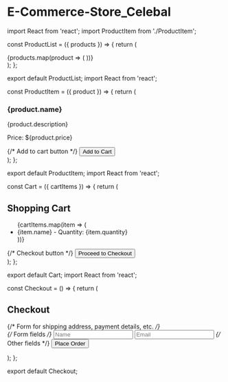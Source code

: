 # E-Commerce-Store_Celebal
import React from 'react';
import ProductItem from './ProductItem';

const ProductList = ({ products }) => {
  return (
    <div className="product-list">
      {products.map(product => (
        <ProductItem key={product.id} product={product} />
      ))}
    </div>
  );
};

export default ProductList;
import React from 'react';

const ProductItem = ({ product }) => {
  return (
    <div className="product-item">
      <h3>{product.name}</h3>
      <p>{product.description}</p>
      <p>Price: ${product.price}</p>
      {/* Add to cart button */}
      <button>Add to Cart</button>
    </div>
  );
};

export default ProductItem;
import React from 'react';

const Cart = ({ cartItems }) => {
  return (
    <div className="cart">
      <h2>Shopping Cart</h2>
      <ul>
        {cartItems.map(item => (
          <li key={item.id}>
            {item.name} - Quantity: {item.quantity}
          </li>
        ))}
      </ul>
      {/* Checkout button */}
      <button>Proceed to Checkout</button>
    </div>
  );
};

export default Cart;
import React from 'react';

const Checkout = () => {
  return (
    <div className="checkout">
      <h2>Checkout</h2>
      {/* Form for shipping address, payment details, etc. */}
      <form>
        {/* Form fields */}
        <input type="text" placeholder="Name" />
        <input type="email" placeholder="Email" />
        {/* Other fields */}
        <button>Place Order</button>
      </form>
    </div>
  );
};

export default Checkout;
